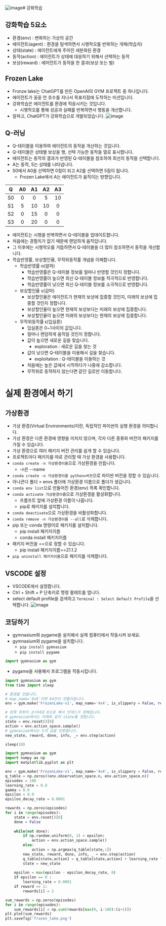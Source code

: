 ![image](https://github.com/jerrytohub/python-ai/assets/127598703/30b907cf-4ec8-47e7-8011-82962ee9b203)# 강화학습
## 강화학습 5요소
* 환경(env) : 변화하는 가상의 공간
* 에이전트(agent) : 환경을 탐색하면서 시행착오를 반복하는 개체(학습자)
* 상태(state) : 에이전트에게 주어진 세분화된 환경
* 동작(action) : 에이전트가 상태에 대응하기 위해서 선택하는 동작
* 보상(reward) : 에어전트가 동작을 한 결과(보상 또는 벌)

## Frozen Lake
* Fronze lake는 ChatGPT를 만든 OpenAI의 GYM 프로젝트 중 하나입니다.
* 에이전트가 꽁꽁 언 호수를 지나서 목표지점에 도착하는 미션입니다.
* 강화학습은 에이전트를 환경에 적응시키는 것입니다.
  * 시행착오를 통해 성공과 실패를 반복하면서 행동을 개선합니다.
* 알파고, ChatGPT가 강화학습으로 개발되었습니다.
![image](https://github.com/jerrytohub/python-ai/assets/127598703/c34561e9-d21b-41f7-bc4d-f85caa7ad0eb)

## Q-러닝 
* Q-테이블을 이용하여 에이전트의 동작을 개선하는 것입니다.
* Q-테이블은 상태별 보상을 행, 선택 가능한 동작을 열로 표시합니다.
* 에이전트는 동작의 결과가 반영된 Q-테이블을 참조하여 최선의 동작을 선택합니다.
* A는 동작, S는 상태를 나타냅니다.
* S0에서 A0을 선택하면 0점이 되고 A2를 선택하면 5점이 됩니다.
  * Frozen Lake에서 A는 에이전트가 움직이는 방향입니다.

| Q | A0 | A1 | A2 | A3 |
|:---:|:---:|:---:|:---:|:---:|
| S0 | 0 | 0 | 5 | 10 |
| S1 | 5 | 10 | 10 | 0 |
| S2 | 0 | 15 | 0 | 0 |
| S3 | 0 | 20 | 0 | 0 |


* 에이전트는 시행을 반복하면서 Q-테이블을 업데이트합니다.
* 처음에는 경험치가 없기 때문에 랜덤하게 움직입니다.
* 그 이후에는 시행착오를 거듭하면서 Q-테이블을 더 많이 참조하면서 동작을 개선합니다.
* 학습반영률, 보상할인율, 무작위동작률 개념을 이해합니다.
  * 학습반영률 α(알파)
    * 학습반영률은 Q-테이블 정보를 얼마나 반영할 것인지 정합니다.
    * 학습반영률이 높으면 최신 Q-테이블 정보를 적극적으로 반영합니다.
    * 학습반영률이 낮으면 최신 Q-테이블 정보를 소극적으로 반영합니다.
  * 보상할인율 γ(감마)
    * 보상할인율은 에이전트가 현재의 보상에 집중할 것인지, 미래의 보상에 집중할 것인지 정합니다.
    * 보상할인율이 높으면 현재의 보상보다는 미래의 보상에 집중합니다.
    * 보상할인율이 높으면 미래의 보상보다는 현재의 보상에 집중합니다.
  * 무작위동작률 ϵ(입실론)
    * 입실론은 0~1사이의 값입니다. 
    * 얼마나 랜덤하게 움직일 것인지 정합니다.
    * 값이 높으면 새로운 길을 찾습니다.
      * exploration : 새로운 길을 찾는 것
    * 값이 낮으면 Q-테이블을 이용해서 길을 찾습니다.
      * exploitation : Q-테이블을 이용하는 것 
    * 처음에는 높은 값에서 시작하다가 나중에 감소합니다.
    * 무작위로 동작하지 않는다면 같던 길로만 이동합니다.      

# 실제 환경에서 하기
## 가상환경
* 가상 환경(Virtual Environments)이란, 독립적인 파이썬의 실행 환경을 의미합니다.
* 가상 환경은 다른 환경에 영향을 미치지 않으며, 각자 다른 종류와 버전의 패키지를 가질 수 있습니다.
* 가상 환경으로 여러 패키지 버전 관리를 쉽게 할 수 있습니다.
* 프로젝트마다 패키지를 따로 관리할 때 가상 환경을 사용합니다.
* ```conda create -n 가상환경이름```으로 가상환경을 만듭니다.
  * -n은 --name
* ```conda create -n 가상환경이름 python=버전```으로 파이썬 버전을 정할 수 있습니다.
* 아나콘다 폴더 > envs 폴더에 가상환경 이름으로 폴더가 생깁니다.
* ```conda env list```으로 만들어진 환경(env) 목록 확인합니다.
* ```conda activate 가상환경이름```으로 가상환경을 활성화합니다.
  * 프롬프트 앞에 가상환경 이름이 나옵니다.
  * pip로 패키지를 설치합니다.   
* ```conda deactivate```으로 가상환경을 비활성화합니다.
* ```conda remove -n 가상환경이름 --all```로 삭제합니다.
* pip 또는 conda 명령어로 패키지를 설치합니다.
  * pip install 패키지이름
  * conda install 패키지이름
* 패키지 버전을 ==으로 정할 수 있습니다.
  * pip install 패키지이름==21.1.2
* ```pip uninstall 패키지이름```으로 패키지를 삭제합니다.

## VSCODE 설정
* VSCODE에서 설정합니다.
* Ctrl + Shift + P 단축키로 명령 팔레트를 엽니다.
* select default profile을 검색하고 ```Terminal : Select Default Profile```을 선택합니다.
![image](https://github.com/jerrytohub/python-ai/assets/127598703/72e26a0a-3f44-45a9-bd0a-cf704b9f1c8a)

## 코딩하기
* gymnasium와 pygame을 설치해서 실제 컴퓨터에서 작동시켜 보세요.
* gymnasium와 pygame을 설치합니다.
  * ```pip install gymnasium```
  * ```pip install pygame```
```python
import gymnasium as gym
```
* pygame을 사용해서 프로그램을 작동시킵니다.
```python
import gymnasium as gym
from time import sleep

# 환경을 만듭니다.
# map_name='8x8'이면 64칸이 만들어집니다.
env = gym.make('FrozenLake-v1', map_name='4x4', is_slippery = False, render_mode='human')

# 왼쪽 위부터 순서대로 0으로 해서 인덱스가 정해집니다.
# gymnasium에서는 아래와 같이 state를 정합니다.
state = env.reset()[0]
action = env.action_space.sample()
# gymnasium에서는 5개 값을 반환합니다.
new_state, reward, done, info, _= env.step(action)

sleep(10)
```






































```python
import gymnasium as gym
import numpy as np
import matplotlib.pyplot as plt

env = gym.make('FrozenLake-v1', map_name='4x4', is_slippery = False, render_mode='human')
q_table = np.zeros((env.observation_space.n, env.action_space.n))
episodes = 100
learning_rate = 0.8
gamma = 0.9
epsilon = 0.9
epsilon_decay_rate = 0.0001

rewards = np.zeros(episodes)
for i in range(episodes):    
    state = env.reset()[0]   
    done = False   
   
    while(not done):   
        if np.random.uniform(0, 1) < epsilon:
            action = env.action_space.sample()       
        else:
            action = np.argmax(q_table[state,:])            
        new_state, reward, done, info, _ = env.step(action) 
        q_table[state,action] = q_table[state,action] + learning_rate * ( reward + gamma * np.max(q_table[new_state,:]) - q_table[state,action])
        state = new_state  
   
    epsilon = max(epsilon - epsilon_decay_rate, 0) 
    if epsilon == 0 :
        learning_rate = 0.0001  
    if reward == 1:
        rewards[i] = 1         

sum_rewards = np.zeros(episodes)
for i in range(episodes):
    sum_rewards[i] = np.sum(rewards[max(0, i-100):(i+1)])
plt.plot(sum_rewards)
plt.savefig('frozen_lake.png')
```
